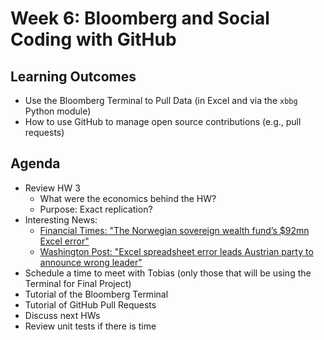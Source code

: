 # Week 6: Bloomberg and Social Coding with GitHub

## Learning Outcomes

- Use the Bloomberg Terminal to Pull Data (in Excel and via the `xbbg` Python module)
- How to use GitHub to manage open source contributions (e.g., pull requests)

## Agenda
 
- Review HW 3
    - What were the economics behind the HW?
    - Purpose: Exact replication? 
- Interesting News:
    - [Financial Times: "The Norwegian sovereign wealth fund’s $92mn Excel error"](https://www.ft.com/content/db864323-5b68-402b-8aa5-5c53a309acf1)
    - [Washington Post: "Excel spreadsheet error leads Austrian party to announce wrong leader"](https://www.washingtonpost.com/world/2023/06/06/austria-excel-error-election/)
- Schedule a time to meet with Tobias (only those that will be using the Terminal for Final Project)
- Tutorial of the Bloomberg Terminal
- Tutorial of GitHub Pull Requests
- Discuss next HWs
- Review unit tests if there is time
